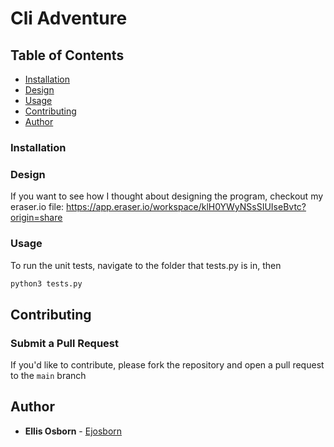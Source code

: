 # Cli Adventure

## Table of Contents

- [Installation](#installation)
- [Design](#design)
- [Usage](#usage)
- [Contributing](#contributing)
- [Author](#author)

### Installation

### Design

If you want to see how I thought about designing the program, checkout my eraser.io file:
https://app.eraser.io/workspace/klH0YWyNSsSIUIseBvtc?origin=share

### Usage

To run the unit tests, navigate to the folder that tests.py is in, then

```python
python3 tests.py
```

## Contributing

### Submit a Pull Request

If you'd like to contribute, please fork the repository and open a pull request to the `main` branch

## Author

- **Ellis Osborn** - [Ejosborn](https://github.com/ejosborn)
